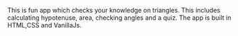 This is fun app which checks your knowledge on triangles. This includes calculating hypotenuse, area, checking angles and a quiz. The app is built in HTML,CSS and VanillaJs.
